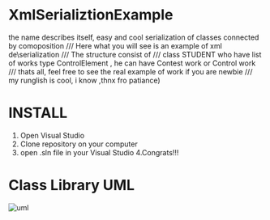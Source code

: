 # XmlSerializtionExample
the name describes itself, easy and cool serialization of classes connected by comoposition 
        /// Here what you will see is an example of xml de\serialization
        /// The structure consist of
        /// class STUDENT who have list of works type ControlElement , he can have Contest work or Control work
        /// thats all, feel free to see the real example of work if you are newbie
        /// my runglish is cool, i know ,thnx fro patiance)
# INSTALL
1. Open Visual Studio
2. Clone repository on your computer
3. open .sln file in your Visual Studio
4.Congrats!!!
# Class Library UML
![uml](https://i.imgur.com/pr2S54z.png)

